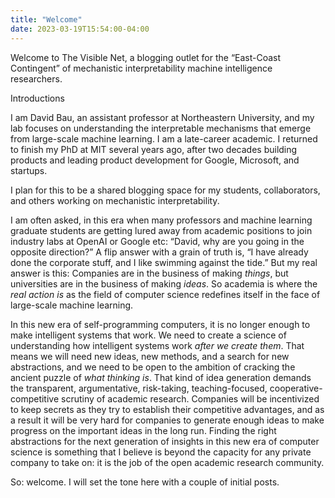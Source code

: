 ```yaml
---
title: "Welcome"
date: 2023-03-19T15:54:00-04:00
---
```

Welcome to The Visible Net, a blogging outlet for the “East-Coast Contingent” of mechanistic interpretability machine intelligence researchers.

Introductions

I am David Bau, an assistant professor at Northeastern University, and my lab focuses on understanding the interpretable mechanisms that emerge from large-scale machine learning.  I am a late-career academic. I returned to finish my PhD at MIT several years ago, after two decades building products and leading product development for Google, Microsoft, and startups.

I plan for this to be a shared blogging space for my students, collaborators, and others working on mechanistic interpretability.

I am often asked, in this era when many professors and machine learning graduate students are getting lured away from academic positions to join industry labs at OpenAI or Google etc: “David, why are you going in the opposite direction?”  A flip answer with a grain of truth is, “I have already done the corporate stuff, and I like swimming against the tide.”  But my real answer is this: Companies are in the business of making *things*, but universities are in the business of making *ideas*. So academia is where the *real action is* as the field of computer science redefines itself in the face of large-scale machine learning.

In this new era of self-programming computers, it is no longer enough to make intelligent systems that work. We need to create a science of understanding how intelligent systems work *after we create them*.  That means we will need new ideas, new methods, and a search for new abstractions, and we need to be open to the ambition of cracking the ancient puzzle of *what thinking is*. That kind of idea generation demands the transparent, argumentative, risk-taking, teaching-focused, cooperative-competitive scrutiny of academic research. Companies will be incentivized to keep secrets as they try to establish their competitive advantages, and as a result it will be very hard for companies to generate enough ideas to make progress on the important ideas in the long run.  Finding the right abstractions for the next generation of insights in this new era of computer science is something that I believe is beyond the capacity for any private company to take on: it is the job of the open academic research community.

So: welcome.  I will set the tone here with a couple of initial posts.
